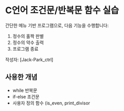 # C언어 조건문/반복문 함수 실습

간단한 메뉴 기반 프로그램으로, 다음 기능을 수행합니다:

1. 정수의 홀짝 판별
2. 정수의 약수 출력
3. 프로그램 종료

작성자: [Jack-Park_ctrl]

## 사용한 개념
- while 반복문
- if-else 조건문
- 사용자 정의 함수 (is_even, print_divisor
